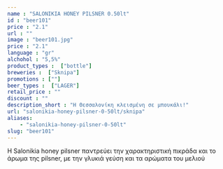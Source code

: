 ```yaml
---
name : "SALONIKIA HONEY PILSNER 0.50lt"
id : "beer101"
price : "2.1"
url : ""
image : "beer101.jpg"
price : "2.1"
language : "gr"
alchohol : "5,5%"
product_types :  ["bottle"]
breweries :  ["Sknipa"]
promotions : [""]
beer_types :  ["LAGER"]
retail_price : ""
discount : ""
description_short : "Η Θεσσαλονίκη κλεισμένη σε μπουκάλι!"
url: "salonikia-honey-pilsner-0-50lt/sknipa"
aliases: 
    - "salonikia-honey-pilsner-0-50lt"
slug: "beer101"
---
```


Η Salonikia honey pilsner παντρεύει την χαρακτηριστική πικράδα και το άρωμα της pilsner, με την γλυκιά γεύση και τα αρώματα του μελιού